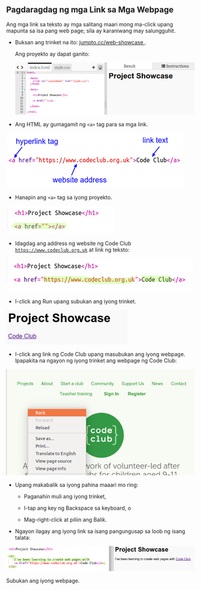 ## Pagdaragdag ng mga Link sa Mga Webpage

Ang mga link sa teksto ay mga salitang maari mong ma-click upang mapunta sa isa pang web page; sila ay karaniwang may salungguhit.

+ Buksan ang trinket na ito: [ jumpto.cc/web-showcase ](http://jumpto.cc/web-showcase).
    
    Ang proyekto ay dapat ganito:
    
    ![screenshot](images/showcase-starter.png)

+ Ang HTML ay gumagamit ng `<a>` tag para sa mga link.

![screenshot](images/showcase-link.png)

+ Hanapin ang `<a>` tag sa iyong proyekto. 

![screenshot](images/showcase-a-template.png)

+ Idagdag ang address ng website ng Code Club [` https://www.codeclub.org.uk `](https://www.codeclub.org.uk) at link ng teksto:

![screenshot](images/showcase-code-club.png)

+ I-click ang Run upang subukan ang iyong trinket.

![screenshot](images/showcase-cc-output.png)

+ I-click ang link ng Code Club upang masubukan ang iyong webpage. Ipapakita na ngayon ng iyong trinket ang webpage ng Code Club: 

![screenshot](images/showcase-cc-website.png)

+ Upang makabalik sa iyong pahina maaari mo ring:
    
    + Paganahin muli ang iyong trinket,
    
    + I-tap ang key ng Backspace sa keyboard, o
    
    + Mag-right-click at piliin ang Balik.

+ Ngayon ilagay ang iyong link sa isang pangungusap sa loob ng isang talata:

![screenshot](images/showcase-paragraph.png)

Subukan ang iyong webpage.
